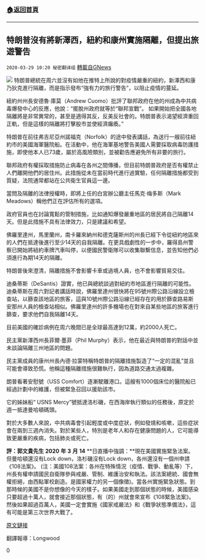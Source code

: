 ###  [:house:返回首頁](https://github.com/ourhimalayas/txt)
---

## 特朗普沒有將新澤西，紐約和康州實施隔離，但提出旅遊警告
`2020-03-29 10:20 秘密翻译组` [轉載自GNews](https://gnews.org/zh-hant/156249/)

![](https://s3-ap-northeast-1.amazonaws.com/news.guo.offload.media/wp-content/uploads/2020/03/29101829/%E7%89%B9%E6%9C%97%E6%99%AE%E8%80%83%E8%99%91%E5%B0%86%E6%96%B0%E6%B3%BD%E8%A5%BF%EF%BC%8C%E7%BA%BD%E7%BA%A6%E5%92%8C%E5%BA%B7%E5%B7%9E%E5%AE%9E%E6%96%BD%E9%9A%94%E7%A6%BB.jpg)
特朗普總統在周六並沒有如他在推特上所說的對疫情嚴重的紐約，新澤西和康乃狄克進行隔離，而是指示發布“強有力的旅行警告”，以阻止疫情的蔓延。

紐約州州長安德魯·庫莫（Andrew Cuomo）批評了聯邦政府在他的州成為中共病毒爆發中心的反應，他說：“擺脫州政府就等於“聯邦宣戰”。 如果開始把全國各地隔離將是非常異常的，甚至是適得其反，反美反社會的。特朗普表示渴望經濟重回正軌，但是這樣的隔離將打擊股市並使經濟癱瘓。”

特朗普在前往弗吉尼亞州諾福克（Norfolk）的途中發表講話，為送行一艘前往紐約市的美國海軍醫院船。在活動中，他在海軍基地警告美國人需要採取病毒防護措施，即使他本人已73歲，屬於高風險類別，並被勸告應避免所有非要的旅行。

聯邦政府有權採取措施防止病毒在各州之間傳播，但目前特朗普政府是否有權禁止人們離開他們的居住州。此措施從未在當前時代進行過實驗，任何隔離措施都受到質疑，法院通常都站在公共衛生官員這一邊。

當問及隔離的法律授權時，即將上任的白宮辦公廳主任馬克·梅多斯（Mark Meadows）稱他們正在評估所有的選項。

政府官員也在討論寬鬆的管制措施，比如通知爆發嚴重地區的居民將自己隔離14天。但是此措施不具有法律效力，只是建議和希望。

佛羅里達州，馬里蘭州，南卡羅來納州和德克薩斯州的州長已經下令從紐約地區來的人們在抵達後進行至少14天的自我隔離。在更具戲劇性的一步中，羅得島州警察已開始將紐約車牌汽車叫停，以便國民警衛隊可以收集聯繫信息，並告知他們必須進行為期14天的隔離。

特朗普後來澄清，隔離措施不會影響卡車或過境人員，也不會影響貿易交往。

迪桑蒂斯（DeSantis）證實，他已與總統談過對紐約市地區進行隔離的可能性。迪桑蒂斯在周六對記者講話時說，佛羅里達州很快將在95號州際公路沿線設立檢查站，以篩查該地區的旅客，這與10號州際公路沿線已經存在的用於篩查路易斯安那州人員的檢查站相似。佛羅里達州的許多機場也在對來自某些地區的旅客進行篩查，要求他們自我隔離14天。

目前美國的確診病例在周六晚間已是全球最高達到12萬，約2000人死亡。

民主黨新澤西州長菲爾·墨菲（Phil Murphy）表示，他在最近與特朗普的對話中並未談論隔離三州地區的問題。

民主黨成員的康州州長內德·拉蒙特稱特朗普的隔離措施製造了“一定的混亂”並且可能會導致恐慌。他稱這種隔離措施很難執行，因為道路交通太過複雜。

朗普看著安慰號（USS Comfort）逐漸駛離港口。這艘有1000個床位的醫院船已經過計劃中的維護，但被緊急召回以援助該市。

它的姊妹船“ USNS Mercy”號抵達洛杉磯，在西海岸執行類似的任務後，原定於週一抵達曼哈頓碼頭。

對於大多數人來說，中共病毒會引起輕度或中度症狀，例如發燒和咳嗽，這些症狀會在兩到三週內消失。對於某些人，特別是老年人和存在健康問題的人，它可能導致更嚴重的疾病，包括肺炎或死亡。

**評：郭文貴先生** **2020** **年** **3** **月** **14** **日直播中強調：**現在美國實施緊急法案。但曼哈頓還沒有Lock down，洛杉磯沒有Lock down，各州還沒有一個州申請《108法案》。 (注：美國108法案：各州在特殊情況（疫情、戰爭、動亂等）下，州長有權申請國民自衛隊參與戒嚴、管制、維護治安和執法。該法案總統、國會無權拒絕，由西點軍校創造。是國家權力的另一個像徵)。當各州實施緊急狀態。到那時候的美國不是你想像的今天的樣子。如果美國走到那個狀態的時候，美國感染只要超過十萬人，就會接近那個狀態，有（的）州就會來宣布《108緊急法案》。然後如果超過百萬人，美國一定會實施《國家戒嚴法》和《戰爭狀態準備法》，這有可能是第三次世界大戰了。

[原文鏈接](https://apnews.com/c52eb7fc343906ac2dbb9c60b3cf423e)

翻譯報導：Longwood

0
